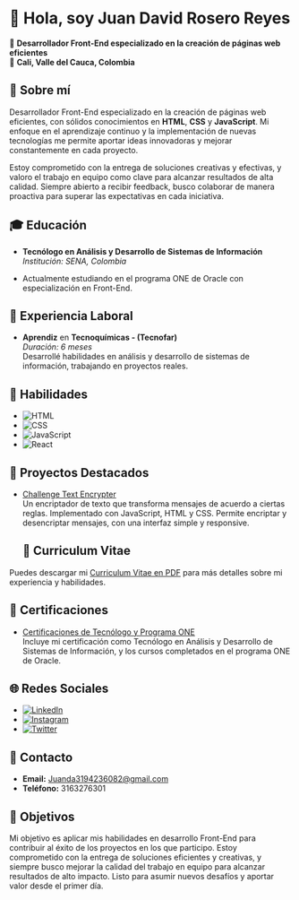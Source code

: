 # 👋 Hola, soy Juan David Rosero Reyes

🌟 **Desarrollador Front-End especializado en la creación de páginas web eficientes**  
📍 **Cali, Valle del Cauca, Colombia**

## 📝 Sobre mí
Desarrollador Front-End especializado en la creación de páginas web eficientes, con sólidos conocimientos en **HTML**, **CSS** y **JavaScript**. Mi enfoque en el aprendizaje continuo y la implementación de nuevas tecnologías me permite aportar ideas innovadoras y mejorar constantemente en cada proyecto.

Estoy comprometido con la entrega de soluciones creativas y efectivas, y valoro el trabajo en equipo como clave para alcanzar resultados de alta calidad. Siempre abierto a recibir feedback, busco colaborar de manera proactiva para superar las expectativas en cada iniciativa.

## 🎓 Educación
- **Tecnólogo en Análisis y Desarrollo de Sistemas de Información**  
  *Institución: SENA, Colombia*
  
- Actualmente estudiando en el programa ONE de Oracle con especialización en Front-End.

## 💼 Experiencia Laboral
- **Aprendiz** en **Tecnoquímicas - (Tecnofar)**  
  *Duración: 6 meses*  
  Desarrollé habilidades en análisis y desarrollo de sistemas de información, trabajando en proyectos reales.

## 🚀 Habilidades
- ![HTML](https://img.shields.io/badge/HTML-E34F26?style=flat&logo=html5&logoColor=white)
- ![CSS](https://img.shields.io/badge/CSS-1572B6?style=flat&logo=css3&logoColor=white)
- ![JavaScript](https://img.shields.io/badge/JavaScript-F7DF1E?style=flat&logo=javascript&logoColor=black)
- ![React](https://img.shields.io/badge/React-61DAFB?style=flat&logo=react&logoColor=black)

## 🌟 Proyectos Destacados
- [Challenge Text Encrypter](https://github.com/Juanda845/Challenge-Text-Encryptor)  
  Un encriptador de texto que transforma mensajes de acuerdo a ciertas reglas. Implementado con JavaScript, HTML y CSS. Permite encriptar y desencriptar mensajes, con una interfaz simple y responsive.

  ## 📄 Curriculum Vitae

Puedes descargar mi [Curriculum Vitae en PDF](https://drive.google.com/drive/folders/1IpaOJH8b3_05D22tpuG5HFfOZCgcGUIJ?usp=sharing) para más detalles sobre mi experiencia y habilidades.

## 📜 Certificaciones
- [Certificaciones de Tecnólogo y Programa ONE](https://drive.google.com/drive/folders/1SqxxrB350huVk0isBepBQ6G2QpVKNEBf?usp=sharing)  
  Incluye mi certificación como Tecnólogo en Análisis y Desarrollo de Sistemas de Información, y los cursos completados en el programa ONE de Oracle.

## 🌐 Redes Sociales
- [![LinkedIn](https://img.shields.io/badge/LinkedIn-0077B5?style=flat&logo=linkedin&logoColor=white)](https://www.linkedin.com/in/david-reyes-dev)
- [![Instagram](https://img.shields.io/badge/Instagram-E4405F?style=flat&logo=instagram&logoColor=white)](https://www.instagram.com/david_reyes845)
- [![Twitter](https://img.shields.io/badge/Twitter-1DA1F2?style=flat&logo=twitter&logoColor=white)](https://twitter.com/David_Reyes160)

## 📧 Contacto
- **Email:** [Juanda3194236082@gmail.com](mailto:Juanda3194236082@gmail.com)
- **Teléfono:** 3163276301

## 🎯 Objetivos
Mi objetivo es aplicar mis habilidades en desarrollo Front-End para contribuir al éxito de los proyectos en los que participo. Estoy comprometido con la entrega de soluciones eficientes y creativas, y siempre busco mejorar la calidad del trabajo en equipo para alcanzar resultados de alto impacto. Listo para asumir nuevos desafíos y aportar valor desde el primer día.
